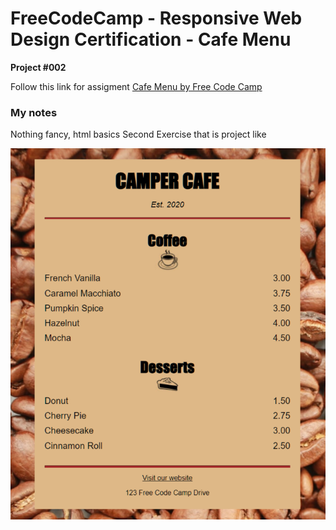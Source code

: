 # FreeCodeCamp - Responsive Web Design Certification - Cafe Menu
**Project #002**

Follow this link for assigment
[Cafe Menu by Free Code Camp](https://www.freecodecamp.org/learn/2022/responsive-web-design/#learn-basic-css-by-building-a-cafe-menu)

### My notes
Nothing fancy, html basics
Second Exercise that is project like

![screenshot](screenshot.png)